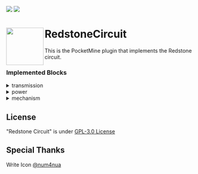 [![](https://poggit.pmmp.io/shield.state/RedstoneCircuit)](https://poggit.pmmp.io/p/RedstoneCircuit)
[![](https://poggit.pmmp.io/shield.dl/RedstoneCircuit)](https://poggit.pmmp.io/p/RedstoneCircuit)
<h1>RedstoneCircuit<img width=100 align="left" src="https://github.com/tedo0627/RedstoneCircuit/blob/master/icon.png?raw=true"></h1>

This is the PocketMine plugin that implements the Redstone circuit.

### Implemented Blocks

<details>
  <summary>
    transmission
  </summary>
  <ul>
    <li>Redstone Comparator
    <li>Redstone Repeater
    <li>Redstone Wire
  </ul>
</details>
<details>
  <summary>
    power
  </summary>
  <ul>
    <li>Buttons
    <li>Daylight Sensor
    <li>Juke Box
    <li>Lever
    <li>Observer
    <li>Redstone Block
    <li>Redstone Torch
    <li>Pressure Plates
    <li>Trapped Chest
    <li>Tripwire
    <li>Tripwire Hook
  </ul>
</details>
<details>
  <summary>
    mechanism
  </summary>
  <ul>
    <li>Activator Rail
    <li>Command Block
    <li>Dispenser
    <li>Doors
    <li>Dragon Skull
    <li>Dropper
    <li>Fence Gates
    <li>Hopper
    <li>Note Block
    <li>Powered Rail
    <li>Redstone Lamp
    <li>TNT
    <li>Trapdoors
  </ul>
</details>

## License

"Redstone Circuit" is under [GPL-3.0 License](https://github.com/tedo0627/RedstoneCircuit/blob/master/LICENSE)

## Special Thanks

Write Icon [@num4nua](https://twitter.com/num4nua)
